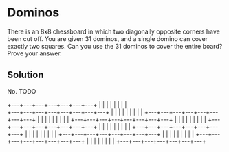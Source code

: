 # Dominos

There is an 8x8 chessboard in which two diagonally opposite corners have been cut off.
You are given 31 dominos, and a single domino can cover exactly two squares. Can you
use the 31 dominos to cover the entire board? Prove your answer.


## Solution

No. TODO

+---+---+---+---+---+---+---+
|   |   |   |   |   |   |   |   
+---+---+---+---+---+---+---+---+
|   |   |   |   |   |   |   |   |
+---+---+---+---+---+---+---+---+
|   |   |   |   |   |   |   |   |
+---+---+---+---+---+---+---+---+
|   |   |   |   |   |   |   |   |
+---+---+---+---+---+---+---+---+
|   |   |   |   |   |   |   |   |
+---+---+---+---+---+---+---+---+
|   |   |   |   |   |   |   |   |
+---+---+---+---+---+---+---+---+
|   |   |   |   |   |   |   |   |
+---+---+---+---+---+---+---+---+
    |   |   |   |   |   |   |   |
    +---+---+---+---+---+---+---+
